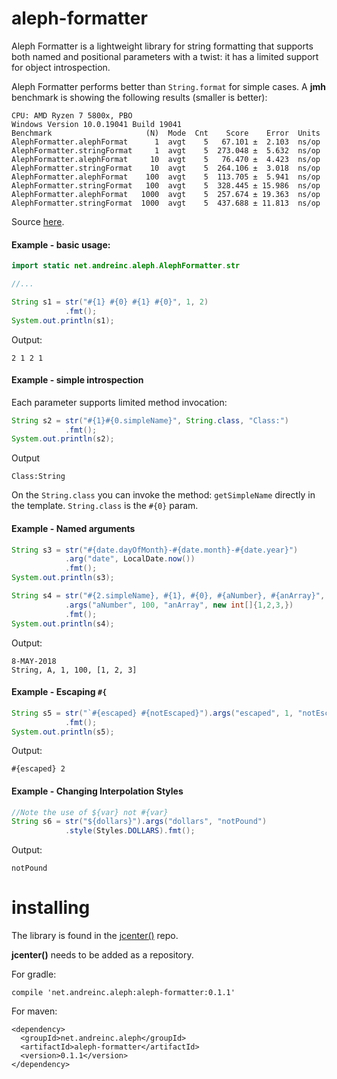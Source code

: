 # aleph-formatter

Aleph Formatter is a lightweight library for string formatting that supports both named and positional parameters with a twist: it has a limited support for object introspection.

Aleph Formatter performs better than `String.format` for simple cases. A **jmh** benchmark is showing the following results (smaller is better):

```
CPU: AMD Ryzen 7 5800x, PBO
Windows Version	10.0.19041 Build 19041
Benchmark                     (N)  Mode  Cnt    Score    Error  Units
AlephFormatter.alephFormat      1  avgt    5   67.101 ±  2.103  ns/op
AlephFormatter.stringFormat     1  avgt    5  273.048 ±  5.632  ns/op
AlephFormatter.alephFormat     10  avgt    5   76.470 ±  4.423  ns/op
AlephFormatter.stringFormat    10  avgt    5  264.106 ±  3.018  ns/op
AlephFormatter.alephFormat    100  avgt    5  113.705 ±  5.941  ns/op
AlephFormatter.stringFormat   100  avgt    5  328.445 ± 15.986  ns/op
AlephFormatter.alephFormat   1000  avgt    5  257.674 ± 19.363  ns/op
AlephFormatter.stringFormat  1000  avgt    5  437.688 ± 11.813  ns/op
```

Source [here](https://github.com/PhaseRush/Benched/blob/master/src/main/java/strings/AlephFormatter.java).

#### Example - basic usage:

```java
import static net.andreinc.aleph.AlephFormatter.str

//...

String s1 = str("#{1} #{0} #{1} #{0}", 1, 2)
            .fmt();
System.out.println(s1);
```    

Output:

```
2 1 2 1
```

#### Example - simple introspection

Each parameter supports limited method invocation:

```java
String s2 = str("#{1}#{0.simpleName}", String.class, "Class:")
            .fmt();
System.out.println(s2);
```        

Output

```
Class:String
```

On the `String.class` you can invoke the method: `getSimpleName` directly in the template. `String.class` is the `#{0}` param. 

#### Example - Named arguments

```java
String s3 = str("#{date.dayOfMonth}-#{date.month}-#{date.year}")
            .arg("date", LocalDate.now())
            .fmt();
System.out.println(s3);

String s4 = str("#{2.simpleName}, #{1}, #{0}, #{aNumber}, #{anArray}", 1, "A", String.class)
            .args("aNumber", 100, "anArray", new int[]{1,2,3,})
            .fmt();
System.out.println(s4);                        
```                        

Output:

```
8-MAY-2018
String, A, 1, 100, [1, 2, 3]
```

#### Example - Escaping `#{`

```java
String s5 = str("`#{escaped} #{notEscaped}").args("escaped", 1, "notEscaped", 2)
            .fmt();
System.out.println(s5);
```

Output:

```
#{escaped} 2
```

#### Example - Changing Interpolation Styles

```java
//Note the use of ${var} not #{var}
String s6 = str("${dollars}").args("dollars", "notPound")
            .style(Styles.DOLLARS).fmt();
```

Output:

```
notPound
```

# installing

The library is found in the [jcenter()](https://bintray.com/nomemory/maven/aleph-formatter) repo.

**jcenter()** needs to be added as a repository. 

For gradle:

```
compile 'net.andreinc.aleph:aleph-formatter:0.1.1'
```

For maven:


```
<dependency>
  <groupId>net.andreinc.aleph</groupId>
  <artifactId>aleph-formatter</artifactId>
  <version>0.1.1</version>
</dependency>
```
